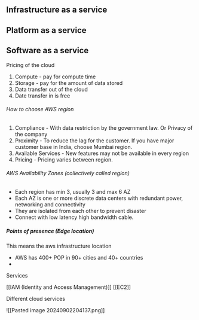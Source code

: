 

## Infrastructure as a  service
## Platform as a service
## Software as a service


Pricing of the cloud

1. Compute - pay for compute time
2. Storage - pay for the amount of data stored
3. Data transfer out of the cloud
4. Date transfer in is free

###### How to choose AWS region

1. Compliance - With data restriction by the government law. Or Privacy of the company
2. Proximity - To reduce the lag for the customer. If you have major customer base in India, choose Mumbai region.
4. Available Services - New features may not be available in every region
5. Pricing - Pricing varies between region.


###### AWS Availability Zones (collectively called region)
- Each region has min 3, usually 3 and max 6 AZ
- Each AZ is one or more discrete data centers with redundant power, networking and connectivity 
- They are isolated from each other to prevent disaster
- Connect with low latency high bandwidth cable.


##### Points of presence (Edge location)
This means the aws infrastructure location
 - AWS has 400+ POP in 90+ cities and 40+ countries 
 - 


Services 

[[IAM (Identity and Access  Management)]]
[[EC2]]




Different cloud services

![[Pasted image 20240902204137.png]]
